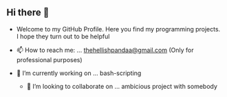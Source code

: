 ## Hi there 👋

- Welcome to my GitHub Profile. Here you find my programming projects. I hope they turn out to be helpful 

- 📫 How to reach me: ... thehellishpandaa@gmail.com (Only for professional purposes)
- 🔭 I’m currently working on ... bash-scripting
  - 👯 I’m looking to collaborate on ... ambicious project with somebody
<!--
**TheHellishPandaa/TheHellishPandaa** is a ✨ _special_ ✨ repository because its `README.md` (this file) appears on your GitHub profile.

Here are some ideas to get you started:

- 🔭 I’m currently working on ...
- 🌱 I’m currently learning ...
- 👯 I’m looking to collaborate on ...
- 🤔 I’m looking for help with ...
- 💬 Ask me about ...
- 📫 How to reach me: ...
- 😄 Pronouns: ...
- ⚡ Fun fact: ...
-->
